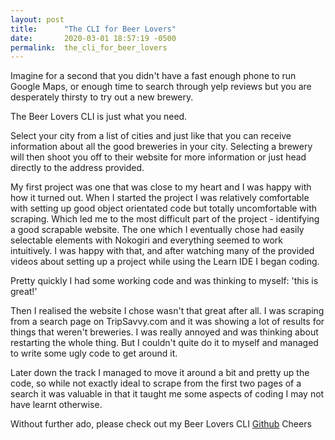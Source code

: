 ```yaml
---
layout: post
title:      "The CLI for Beer Lovers"
date:       2020-03-01 18:57:19 -0500
permalink:  the_cli_for_beer_lovers
---
```



Imagine for a second that you didn't have a fast enough phone to run Google Maps, or enough time to search through yelp reviews but you are desperately thirsty to try out a new brewery.

The Beer Lovers CLI is just what you need.

Select your city from a list of cities and just like that you can receive information about all the good breweries in your city. Selecting a brewery will then shoot you off to their website for more information or just head directly to the address provided.

My first project was one that was close to my heart and I was happy with how it turned out. When I started the project I was relatively comfortable with setting up good object orientated code but totally uncomfortable with scraping. Which led me to the most difficult part of the project - identifying a good scrapable website. The one which I eventually chose had easily selectable elements with Nokogiri and everything seemed to work intuitively. I was happy with that, and after watching many of the provided videos about setting up a project while using the Learn IDE I began coding.

Pretty quickly I had some working code and was thinking to myself: 'this is great!'

Then I realised the website I chose wasn't that great after all. I was scraping from a search page on TripSavvy.com and it was showing a lot of results for things that weren't breweries. I was really annoyed and was thinking about restarting the whole thing. But I couldn't quite do it to myself and managed to write some ugly code to get around it.

Later down the track I managed to move it around a bit and pretty up the code, so while not exactly ideal to scrape from the first two pages of a search it was valuable in that it taught me some aspects of coding I may not have learnt otherwise.

Without further ado, please check out my Beer Lovers CLI [Github](http://github.com/lukesherwood/project_beer.git)
Cheers

